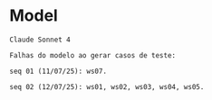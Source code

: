 # Model

    Claude Sonnet 4

    Falhas do modelo ao gerar casos de teste:

    seq 01 (11/07/25): ws07.

    seq 02 (12/07/25): ws01, ws02, ws03, ws04, ws05.
